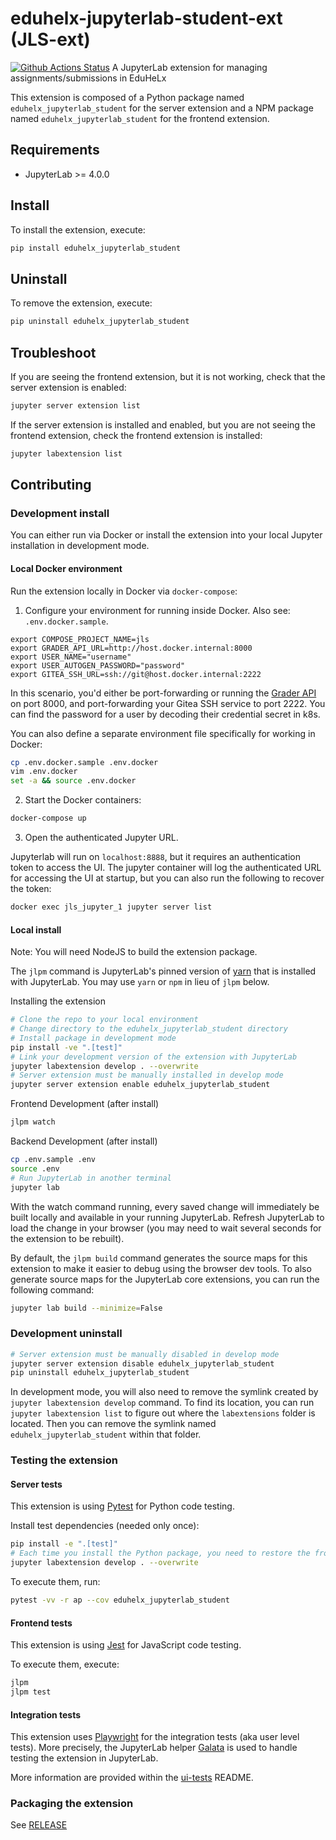 # eduhelx-jupyterlab-student-ext (JLS-ext)

[![Github Actions Status](https://github.com/helxplatform/eduhelx_jupyterlab_student/workflows/Build/badge.svg)](https://github.com/helxplatform/eduhelx_jupyterlab_student/actions/workflows/build.yml)
A JupyterLab extension for managing assignments/submissions in EduHeLx

This extension is composed of a Python package named `eduhelx_jupyterlab_student`
for the server extension and a NPM package named `eduhelx_jupyterlab_student`
for the frontend extension.

## Requirements

- JupyterLab >= 4.0.0

## Install

To install the extension, execute:

```bash
pip install eduhelx_jupyterlab_student
```

## Uninstall

To remove the extension, execute:

```bash
pip uninstall eduhelx_jupyterlab_student
```

## Troubleshoot

If you are seeing the frontend extension, but it is not working, check
that the server extension is enabled:

```bash
jupyter server extension list
```

If the server extension is installed and enabled, but you are not seeing
the frontend extension, check the frontend extension is installed:

```bash
jupyter labextension list
```

## Contributing

### Development install

You can either run via Docker or install the extension into your local Jupyter installation in development mode.

#### Local Docker environment
Run the extension locally in Docker via `docker-compose`:

1. Configure your environment for running inside Docker. Also see: `.env.docker.sample`.
```
export COMPOSE_PROJECT_NAME=jls
export GRADER_API_URL=http://host.docker.internal:8000
export USER_NAME="username"
export USER_AUTOGEN_PASSWORD="password"
export GITEA_SSH_URL=ssh://git@host.docker.internal:2222
```
In this scenario, you'd either be port-forwarding or running the [Grader API](https://github.com/helxplatform/grader-api)
on port 8000, and port-forwarding your Gitea SSH service to port 2222. You can find the password for a user by decoding their credential secret in k8s.

You can also define a separate environment file specifically for working in Docker:
```bash
cp .env.docker.sample .env.docker
vim .env.docker
set -a && source .env.docker
```

2. Start the Docker containers:
```bash
docker-compose up
```

3. Open the authenticated Jupyter URL.

Jupyterlab will run on `localhost:8888`, but it requires an authentication token to access the UI.
The jupyter container will log the authenticated URL for accessing the UI at startup,
but you can also run the following to recover the token:
```bash
docker exec jls_jupyter_1 jupyter server list 
```

#### Local install

Note: You will need NodeJS to build the extension package.

The `jlpm` command is JupyterLab's pinned version of
[yarn](https://yarnpkg.com/) that is installed with JupyterLab. You may use
`yarn` or `npm` in lieu of `jlpm` below.

Installing the extension
```bash
# Clone the repo to your local environment
# Change directory to the eduhelx_jupyterlab_student directory
# Install package in development mode
pip install -ve ".[test]"
# Link your development version of the extension with JupyterLab
jupyter labextension develop . --overwrite
# Server extension must be manually installed in develop mode
jupyter server extension enable eduhelx_jupyterlab_student
```

Frontend Development (after install)
```bash
jlpm watch
```

Backend Development (after install)
```bash
cp .env.sample .env
source .env
# Run JupyterLab in another terminal
jupyter lab
```

With the watch command running, every saved change will immediately be built locally and available in your running JupyterLab. Refresh JupyterLab to load the change in your browser (you may need to wait several seconds for the extension to be rebuilt).

By default, the `jlpm build` command generates the source maps for this extension to make it easier to debug using the browser dev tools. To also generate source maps for the JupyterLab core extensions, you can run the following command:

```bash
jupyter lab build --minimize=False
```

### Development uninstall

```bash
# Server extension must be manually disabled in develop mode
jupyter server extension disable eduhelx_jupyterlab_student
pip uninstall eduhelx_jupyterlab_student
```

In development mode, you will also need to remove the symlink created by `jupyter labextension develop`
command. To find its location, you can run `jupyter labextension list` to figure out where the `labextensions`
folder is located. Then you can remove the symlink named `eduhelx_jupyterlab_student` within that folder.

### Testing the extension

#### Server tests

This extension is using [Pytest](https://docs.pytest.org/) for Python code testing.

Install test dependencies (needed only once):

```sh
pip install -e ".[test]"
# Each time you install the Python package, you need to restore the front-end extension link
jupyter labextension develop . --overwrite
```

To execute them, run:

```sh
pytest -vv -r ap --cov eduhelx_jupyterlab_student
```

#### Frontend tests

This extension is using [Jest](https://jestjs.io/) for JavaScript code testing.

To execute them, execute:

```sh
jlpm
jlpm test
```

#### Integration tests

This extension uses [Playwright](https://playwright.dev/docs/intro/) for the integration tests (aka user level tests).
More precisely, the JupyterLab helper [Galata](https://github.com/jupyterlab/jupyterlab/tree/master/galata) is used to handle testing the extension in JupyterLab.

More information are provided within the [ui-tests](./ui-tests/README.md) README.

### Packaging the extension

See [RELEASE](RELEASE.md)
